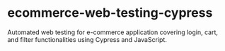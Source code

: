# ecommerce-web-testing-cypress
Automated web testing for e-commerce application covering login, cart, and filter functionalities using Cypress and JavaScript.
